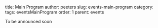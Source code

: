 title: Main Program
author: peeters
slug: events-main-program
category:
tags: eventsMainProgram
order: 1
parent: events

To be announced soon
